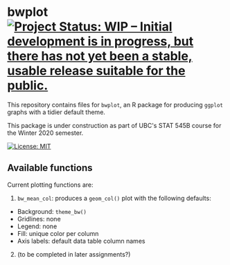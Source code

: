 # bwplot [![Project Status: WIP – Initial development is in progress, but there has not yet been a stable, usable release suitable for the public.](https://www.repostatus.org/badges/latest/wip.svg)](https://www.repostatus.org/#wip)

This repository contains files for `bwplot`, an R package for producing `ggplot` graphs with a tidier default theme. 

This package is under construction as part of UBC's STAT 545B course for the Winter 2020 semester.

[![License: MIT](https://img.shields.io/badge/License-MIT-yellow.svg)](https://opensource.org/licenses/MIT)


## Available functions

Current plotting functions are:
1. `bw_mean_col`: produces a `geom_col()` plot with the following defaults:
  - Background: `theme_bw()`
  - Gridlines: none
  - Legend: none
  - Fill: unique color per column
  - Axis labels: default data table column names
2. (to be completed in later assignments?)
